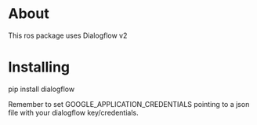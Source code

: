 # About
This ros package uses Dialogflow v2

# Installing
pip install dialogflow

Remember to set GOOGLE_APPLICATION_CREDENTIALS pointing to a json file with your dialogflow key/credentials.
